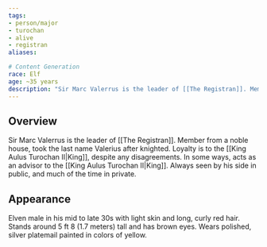 ```yaml
---
tags:
- person/major
- turochan
- alive
- registran
aliases:

# Content Generation
race: Elf
age: ~35 years
description: "Sir Marc Valerrus is the leader of [[The Registran]]. Member from a noble house, took the last name Valerius after knighted. Loyalty is to the [[King Aulus Turochan II|King]], despite any disagreements. In some ways, acts as an advisor to the [[King Aulus Turochan II|King]]. Always seen by his side in public, and much of the time in private."
---
```

## Overview
Sir Marc Valerrus is the leader of [[The Registran]]. Member from a noble house, took the last name Valerius after knighted. Loyalty is to the [[King Aulus Turochan II|King]], despite any disagreements. In some ways, acts as an advisor to the [[King Aulus Turochan II|King]]. Always seen by his side in public, and much of the time in private.
## Appearance
Elven male in his mid to late 30s with light skin and long, curly red hair. Stands around 5 ft 8 (1.7 meters) tall and has brown eyes. Wears polished, silver platemail painted in colors of yellow.